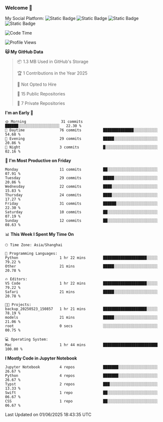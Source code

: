 ### Welcome 👋

<!--
**CheneyNine/CheneyNine** is a ✨ _special_ ✨ repository because its `README.md` (this file) appears on your GitHub profile.

Here are some ideas to get you started:

- 🔭 I’m currently working on ...
- 🌱 I’m currently learning ...
- 👯 I’m looking to collaborate on ...
- 🤔 I’m looking for help with ...
- 💬 Ask me about ...
- 📫 How to reach me: ...
- 😄 Pronouns: ...
- ⚡ Fun fact: ...
-->

My Social Platform:
![Static Badge](https://img.shields.io/badge/_-CheneyNine-black?style=flat&logo=Github&logoColor=white&cacheSeconds=https%3A%2F%2Fgithub.com%2FCheneyNine)
![Static Badge](https://img.shields.io/badge/_-cheneynine.top-purple?style=flat&logo=googlehome&logoColor=white&link=https%3A%2F%2Fwww.cheneynine.top)
![Static Badge](https://img.shields.io/badge/_-CQU__Cheney-green?style=flat&logo=wechat&logoColor=white&link=https%3A%2F%2Fwww.linkedin.com%2Fin%2Fyinan-chen-9b09202b9%2F)
![Static Badge](https://img.shields.io/badge/_-Cheney-blue?style=flat&logo=linkedin&logoColor=white&link=https%3A%2F%2Fwww.linkedin.com%2Fin%2Fyinan-chen-9b09202b9%2F)


<!--START_SECTION:waka-->
![Code Time](http://img.shields.io/badge/Code%20Time-343%20hrs%2046%20mins-blue)

![Profile Views](http://img.shields.io/badge/Profile%20Views-0-blue)

**🐱 My GitHub Data** 

> 📦 1.3 MB Used in GitHub's Storage 
 > 
> 🏆 1 Contributions in the Year 2025
 > 
> 🚫 Not Opted to Hire
 > 
> 📜 15 Public Repositories 
 > 
> 🔑 7 Private Repositories 
 > 
**I'm an Early 🐤** 

```text
🌞 Morning                31 commits          ██████░░░░░░░░░░░░░░░░░░░   22.30 % 
🌆 Daytime                76 commits          ██████████████░░░░░░░░░░░   54.68 % 
🌃 Evening                29 commits          █████░░░░░░░░░░░░░░░░░░░░   20.86 % 
🌙 Night                  3 commits           █░░░░░░░░░░░░░░░░░░░░░░░░   02.16 % 
```
📅 **I'm Most Productive on Friday** 

```text
Monday                   11 commits          ██░░░░░░░░░░░░░░░░░░░░░░░   07.91 % 
Tuesday                  29 commits          █████░░░░░░░░░░░░░░░░░░░░   20.86 % 
Wednesday                22 commits          ████░░░░░░░░░░░░░░░░░░░░░   15.83 % 
Thursday                 24 commits          ████░░░░░░░░░░░░░░░░░░░░░   17.27 % 
Friday                   31 commits          ██████░░░░░░░░░░░░░░░░░░░   22.30 % 
Saturday                 10 commits          ██░░░░░░░░░░░░░░░░░░░░░░░   07.19 % 
Sunday                   12 commits          ██░░░░░░░░░░░░░░░░░░░░░░░   08.63 % 
```


📊 **This Week I Spent My Time On** 

```text
🕑︎ Time Zone: Asia/Shanghai

💬 Programming Languages: 
Python                   1 hr 22 mins        ████████████████████░░░░░   79.22 % 
Other                    21 mins             █████░░░░░░░░░░░░░░░░░░░░   20.78 % 

🔥 Editors: 
VS Code                  1 hr 22 mins        ████████████████████░░░░░   79.22 % 
Safari                   21 mins             █████░░░░░░░░░░░░░░░░░░░░   20.78 % 

🐱‍💻 Projects: 
backup_20250523_150857   1 hr 21 mins        ████████████████████░░░░░   78.19 % 
models                   21 mins             █████░░░░░░░░░░░░░░░░░░░░   21.06 % 
root                     0 secs              ░░░░░░░░░░░░░░░░░░░░░░░░░   00.75 % 

💻 Operating System: 
Mac                      1 hr 44 mins        █████████████████████████   100.00 % 
```

**I Mostly Code in Jupyter Notebook** 

```text
Jupyter Notebook         4 repos             ███████░░░░░░░░░░░░░░░░░░   26.67 % 
Python                   4 repos             ███████░░░░░░░░░░░░░░░░░░   26.67 % 
Typst                    2 repos             ███░░░░░░░░░░░░░░░░░░░░░░   13.33 % 
Swift                    1 repo              ██░░░░░░░░░░░░░░░░░░░░░░░   06.67 % 
CSS                      1 repo              ██░░░░░░░░░░░░░░░░░░░░░░░   06.67 % 
```




 Last Updated on 01/06/2025 18:43:35 UTC
<!--END_SECTION:waka-->


